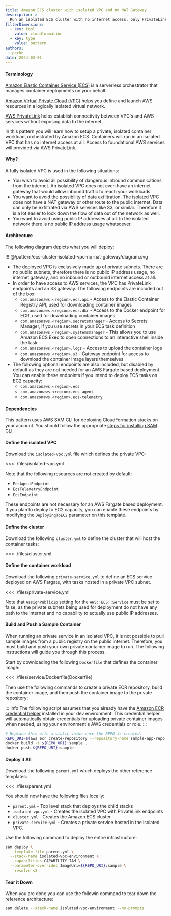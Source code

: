 ```yaml
---
title: Amazon ECS cluster with isolated VPC and no NAT Gateway
description: >-
  Run an isolated ECS cluster with no internet access, only PrivateLink endpoints
filterDimensions:
  - key: tool
    value: cloudformation
  - key: type
    value: pattern
authors:
 - peckn
date: 2024-03-01
---
```


#### Terminology

[Amazon Elastic Container Service (ECS)](https://aws.amazon.com/ecs/) is a serverless orchestrator that manages container deployments on your behalf.

[Amazon Virtual Private Cloud (VPC)](https://aws.amazon.com/vpc/) helps you define and launch AWS resources in a logically isolated virtual network.

[AWS PrivateLink](https://aws.amazon.com/privatelink/) helps establish connectivity between VPC's and AWS services without exposing data to the internet.

In this pattern you will learn how to setup a private, isolated container workload, orchestrated by Amazon ECS. Containers will run in an isolated VPC that has no internet access at all. Access to foundational AWS services will provided via AWS PrivateLink.

#### Why?

A fully isolated VPC is used in the following situations:

- You wish to avoid all possibility of dangerous inbound communications from the internet. An isolated VPC does not even have an internet gateway that would allow inbound traffic to reach your workloads.
- You want to avoid the possibility of data exfiltration. The isolated VPC does not have a NAT gateway or other route to the public internet. Data can only be exfiltrated via AWS services like S3, or similar. Therefore it is a lot easier to lock down the flow of data out of the network as well.
- You want to avoid using public IP addresses at all. In the isolated network there is no public IP address usage whatsoever.

#### Architecture

The following diagram depicts what you will deploy:

!!! @/pattern/ecs-cluster-isolated-vpc-no-nat-gateway/diagram.svg

* The deployed VPC is exclusively made up of private subnets. There are no public subnets, therefore there is no public IP address usage, no internet gateway, and no inbound or outbound internet access at all.
* In order to have access to AWS services, the VPC has PrivateLink endpoints and an S3 gateway. The following endpoints are included out of the box:
   - `com.amazonaws.<region>.ecr.api` - Access to the Elastic Container Registry API, used for downloading container images
   - `com.amazonaws.<region>.ecr.dkr` - Access to the Docker endpoint for ECR, used for downloading container images
   - `com.amazonaws.<region>.secretsmanager` - Access to Secrets Manager, if you use secrets in your ECS task definition
   - `com.amazonaws.<region>.systemsmanager` - This allows you to use Amazon ECS Exec to open connections to an interactive shell inside the task.
   - `com.amazonaws.<region>.logs` - Access to upload the container logs
   - `com.amazonaws.<region>.s3` - Gateway endpoint for access to download the container image layers themselves
* The following optional endpoints are also included, but disabled by default as they are not needed for an AWS Fargate based deployment. You can enable these endpoints if you intend to deploy ECS tasks on EC2 capacity:
   - `com.amazonaws.<region>.ecs`
   - `com.amazonaws.<region>.ecs-agent`
   - `com.amazonaws.<region>.ecs-telemetry`

#### Dependencies

This pattern uses AWS SAM CLI for deploying CloudFormation stacks on your account.
You should follow the appropriate [steps for installing SAM CLI](https://docs.aws.amazon.com/serverless-application-model/latest/developerguide/install-sam-cli.html).

#### Define the isolated VPC

Download the `isolated-vpc.yml` file which defines the private VPC:

<<< ./files/isolated-vpc.yml

Note that the following resources are not created by default:

- `EcsAgentEndpoint`
- `EcsTelemetryEndpoint`
- `EcsEndpoint`

These endpoints are not necessary for an AWS Fargate based deployment. If you plan to deploy to EC2 capacity, you can enable these endpoints by modifying the `DeployingToEC2` parameter on this template.

#### Define the cluster

Download the following `cluster.yml` to define the cluster that will host the container tasks:

<<< ./files/cluster.yml

#### Define the container workload

Download the following `private-service.yml` to define an ECS service deployed on AWS Fargate, with tasks hosted in a private VPC subnet.

<<< ./files/private-service.yml

Note that `AssignPublicIp` setting for the `AWS::ECS::Service` must be set to false, as the private subnets being used for deployment do not have any path to the internet and no capability to actually use public IP addresses.

#### Build and Push a Sample Container

When running an private service in an isolated VPC, it is not possible
to pull sample images from a public registry on the public internet. Therefore,
you must build and push your own private container image to run. The following
instructions will guide you through this process.

Start by downloading the following `Dockerfile` that defines the container image:

<<< ./files/service/Dockerfile{Dockerfile}

Then use the following commands to create a private ECR repository, build the
container image, and then push the container image to the private repository:

::: info
The following script assumes that you already have the [Amazon ECR credential helper](https://github.com/awslabs/amazon-ecr-credential-helper) installed in your dev environment. This credential helper will automatically obtain credentials for uploading private container images when needed, using your environment's AWS credentials or role.
:::

```sh
# Replace this with a static value once the REPO is created.
REPO_URI=$(aws ecr create-repository --repository-name sample-app-repo --query 'repository.repositoryUri' --output text)
docker build -t ${REPO_URI}:sample .
docker push ${REPO_URI}:sample
```

#### Deploy it All

Download the following `parent.yml` which deploys the other reference templates:

<<< ./files/parent.yml

You should now have the following files locally:

- `parent.yml` - Top level stack that deploys the child stacks
- `isolated-vpc.yml` - Creates the isolated VPC with PrivateLink endpoints
- `cluster.yml` - Creates the Amazon ECS cluster
- `private-service.yml` - Creates a private service hosted in the isolated VPC.

Use the following command to deploy the entire infrastructure:

```sh
sam deploy \
  --template-file parent.yml \
  --stack-name isolated-vpc-environment \
  --capabilities CAPABILITY_IAM \
  --parameter-overrides ImageUri=${REPO_URI}:sample \
  --resolve-s3
```

#### Tear it Down

When you are done you can use the followin command to tear down the reference architecture:

```sh
sam delete --stack-name isolated-vpc-environment --no-prompts
```